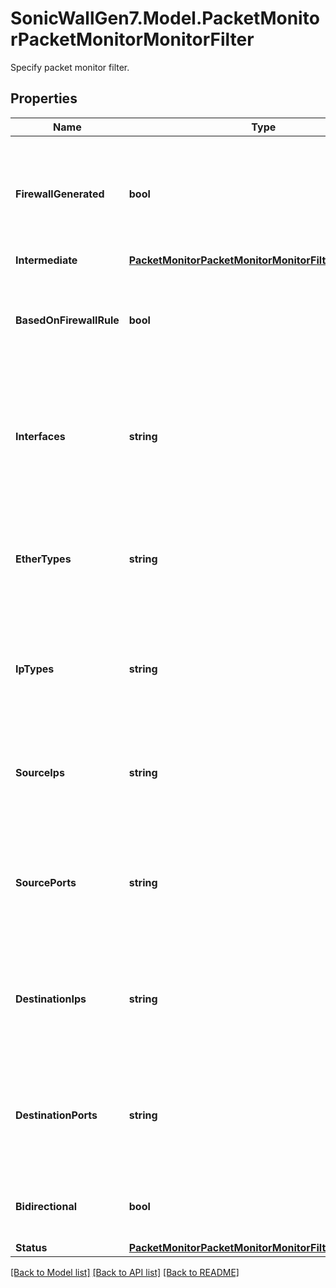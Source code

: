 # SonicWallGen7.Model.PacketMonitorPacketMonitorMonitorFilter
Specify packet monitor filter.

## Properties

Name | Type | Description | Notes
------------ | ------------- | ------------- | -------------
**FirewallGenerated** | **bool** | Enable monitoring of firewall generated packets. (This will                bypass interface filter). | [optional] 
**Intermediate** | [**PacketMonitorPacketMonitorMonitorFilterIntermediate**](PacketMonitorPacketMonitorMonitorFilterIntermediate.md) |  | [optional] 
**BasedOnFirewallRule** | **bool** | Enable packet monitor filter based on the firewall                access/app rules. | [optional] 
**Interfaces** | **string** | Specify name of interface(s) on which packet capture needs                to be performed (maximum 10). | [optional] 
**EtherTypes** | **string** | Specify name of ether type(s) on which packet capture needs                to be performed. | [optional] 
**IpTypes** | **string** | Specify name of ip type(s) on which packet capture needs                to be performed. | [optional] 
**SourceIps** | **string** | Specify source IP addresses on which packet capture needs to                be performed. | [optional] 
**SourcePorts** | **string** | Specify source TCP/UDP ports on which packet capture needs to                be performed. | [optional] 
**DestinationIps** | **string** | Specify destination IP addresses on which packet capture needs                to be performed. | [optional] 
**DestinationPorts** | **string** | Specify destination TCP/UDP ports on which packet capture needs                to be performed. | [optional] 
**Bidirectional** | **bool** | Enable bidirectional address and port matching. | [optional] 
**Status** | [**PacketMonitorPacketMonitorMonitorFilterStatus**](PacketMonitorPacketMonitorMonitorFilterStatus.md) |  | [optional] 

[[Back to Model list]](../README.md#documentation-for-models) [[Back to API list]](../README.md#documentation-for-api-endpoints) [[Back to README]](../README.md)

